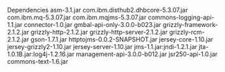 Dependencies
asm-3.1.jar
com.ibm.disthub2.dhbcore-5.3.07.jar
com.ibm.mq-5.3.07.jar
com.ibm.mqjms-5.3.07.jar
commons-logging-api-1.1.jar
connector-1.0.jar
gmbal-api-only-3.0.0-b023.jar
grizzly-framework-2.1.2.jar
grizzly-http-2.1.2.jar
grizzly-http-server-2.1.2.jar
grizzly-rcm-2.1.2.jar
gson-1.7.1.jar
httptojms-0.0.2-SNAPSHOT.jar
jersey-core-1.10.jar
jersey-grizzly2-1.10.jar
jersey-server-1.10.jar
jms-1.1.jar:jndi-1.2.1.jar
jta-1.0.1B.jar:log4j-1.2.16.jar
management-api-3.0.0-b012.jar
jsr250-api-1.0.jar
commons-text-1.6.jar
